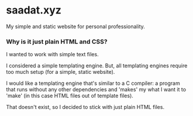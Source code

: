 # saadat.xyz

My simple and static website for personal professionality.

### Why is it just plain HTML and CSS?

I wanted to work with simple text files.

I considered a simple templating engine. But, all templating engines require
too much setup (for a simple, static website).

I would like a templating engine that's similar to a C compiler: a program that
runs without any other dependencies and 'makes' my what I want it to 'make'
(in this case HTML files out of template files).

That doesn't exist, so I decided to stick with just plain HTML files.
